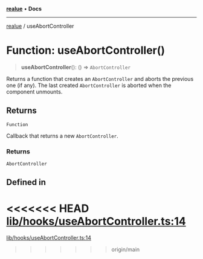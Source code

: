 [**realue**](../README.md) • **Docs**

***

[realue](../README.md) / useAbortController

# Function: useAbortController()

> **useAbortController**(): () => `AbortController`

Returns a function that creates an `AbortController` and aborts the previous one (if any).
The last created `AbortController` is aborted when the component unmounts.

## Returns

`Function`

Callback that returns a new `AbortController`.

### Returns

`AbortController`

## Defined in

<<<<<<< HEAD
[lib/hooks/useAbortController.ts:14](https://github.com/nevoland/realue/blob/cbce77129663d64110c6eeb5270a3b7841e0b453/lib/hooks/useAbortController.ts#L14)
=======
[lib/hooks/useAbortController.ts:14](https://github.com/nevoland/realue/blob/90be82ca388547f529d338e720e90d4eeb8b3263/lib/hooks/useAbortController.ts#L14)
>>>>>>> origin/main
